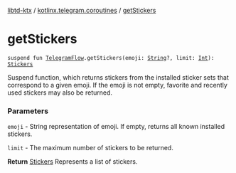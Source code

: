 [libtd-ktx](../index.md) / [kotlinx.telegram.coroutines](index.md) / [getStickers](./get-stickers.md)

# getStickers

`suspend fun `[`TelegramFlow`](../kotlinx.telegram.core/-telegram-flow/index.md)`.getStickers(emoji: `[`String`](https://kotlinlang.org/api/latest/jvm/stdlib/kotlin/-string/index.html)`?, limit: `[`Int`](https://kotlinlang.org/api/latest/jvm/stdlib/kotlin/-int/index.html)`): `[`Stickers`](https://tdlibx.github.io/td/docs/org/drinkless/td/libcore/telegram/TdApi/Stickers.html)

Suspend function, which returns stickers from the installed sticker sets that correspond to a
given emoji. If the emoji is not empty, favorite and recently used stickers may also be returned.

### Parameters

`emoji` - String representation of emoji. If empty, returns all known installed stickers.

`limit` - The maximum number of stickers to be returned.

**Return**
[Stickers](https://tdlibx.github.io/td/docs/org/drinkless/td/libcore/telegram/TdApi/Stickers.html) Represents a list of stickers.

